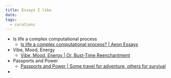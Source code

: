 ```yaml
---
title: Essays I like
date: 
tags:
  - curations
---
```

- Is life a complex computational process
	- [Is life a complex computational process? | Aeon Essays](https://aeon.co/essays/is-life-a-complex-computational-process)
- Vibe, Mood, Energy
	- [Vibe, Mood, Energy​ | Or, Bust-Time Reenchantment](https://www.thedriftmag.com/vibe-mood-energy/)
- Passports and Power
	- [Passports and Power | Some travel for adventure, others for survival](https://thebaffler.com/latest/passports-and-power-zakaria)
- 